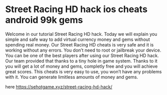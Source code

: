 # Street Racing HD hack ios cheats android 99k gems

Welcome in our tutorial Street Racing HD hack. Today we will explain you simple and safe way to add virtual currency money and gems without spending real money. Our Street Racing HD cheats is very safe and it is working without any errors. You don’t need to root or jailbreak your device. You can be one of the best players after using our Street Racing HD hack.
Our team provided that thanks to a tiny hole in game system. Thanks to it you will get a lot of money and gems, completly free and you will achieve great scores. This cheats is very easy to use, you won’t have any problems with it. You can generate limitless amounts of money and gems.

here https://sehotgame.xyz/street-racing-hd-hack/

